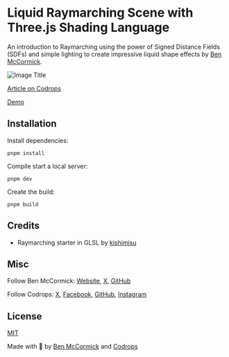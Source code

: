 # Liquid Raymarching Scene with Three.js Shading Language

An introduction to Raymarching using the power of Signed Distance Fields (SDFs) and simple lighting to create impressive liquid shape effects by [Ben McCormick](http://phobon.io).

![Image Title](https://generative-placeholders.glitch.me/image?width=800&height=600")

[Article on Codrops](https://tympanus.net/codrops/?p=)

[Demo](http://tympanus.net/Development/.../)

## Installation

Install dependencies:

```
pnpm install
```

Compile start a local server:

```
pnpm dev
```

Create the build:

```
pnpm build
```

## Credits

- Raymarching starter in GLSL by [kishimisu](https://www.shadertoy.com/view/MfX3WH)

## Misc

Follow Ben McCormick: [Website](https://phobon.io), [X](https://twitter.com/thenoumenon), [GitHub](https://github.com/phobon)

Follow Codrops: [X](http://www.X.com/codrops), [Facebook](http://www.facebook.com/codrops), [GitHub](https://github.com/codrops), [Instagram](https://www.instagram.com/codropsss/)

## License

[MIT](LICENSE)

Made with :blue_heart: by [Ben McCormick](https://phobon.io) and [Codrops](http://www.codrops.com)

